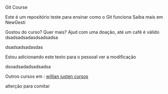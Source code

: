 Git Course

Este é um repositório teste para ensinar como o Git funciona
Saiba mais em NewGesti

Gostou do curso? Quer mais? Ajud com uma doação, até um café é válido
dsadsadsadasdsadsadsa


dsadsadsadasdas

Estou adicionando este texto para o pessoal ver a modificação


dsoadsadadsadsadsa

Outros cursos em : [willian justen cursos](http://willianjusten.teachtable.com)


alterção para comitar

